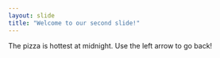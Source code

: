 ```yaml
---
layout: slide
title: "Welcome to our second slide!"
---
```

The pizza is hottest at midnight.
Use the left arrow to go back!

